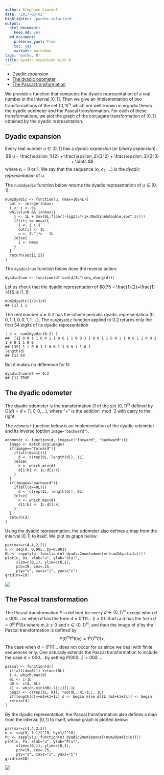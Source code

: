 ```yaml
---
author: Stéphane Laurent
date: '2017-06-02'
highlighter: 'pandoc-solarized'
output:
  html_document:
    keep_md: yes
  md_document:
    preserve_yaml: True
    toc: yes
    variant: markdown
tags: 'maths, R'
title: Dyadic expansion with R
---
```


-   [Dyadic expansion](#dyadic-expansion)
-   [The dyadic odometer](#the-dyadic-odometer)
-   [The Pascal transformation](#the-pascal-transformation)

We provide a function that computes the dyadic representation of a real
number in the interval $[0,1]$. Then we give an implementation of two
transformations of the set ${\{0,1\}}^\mathbb{N}$ which are well-known
in ergodic theory: the dyadic odometer and the Pascal transformation.
For each of these transformations, we plot the graph of the conjugate
transformation of $[0,1]$ obtained by the dyadic representation.

Dyadic expansion
----------------

Every real number $u \in [0,1]$ has a *dyadic expansion* (or *binary
expansion*): $$
u = \frac{\epsilon_1}{2} + \frac{\epsilon_2}{2^2} + \frac{\epsilon_3}{2^3} + \ldots
$$ where $\epsilon_i=0$ or $1$. We say that the sequence
$(\epsilon_1, \epsilon_2, \ldots)$ is the *dyadic representation* of
$u$.

The `num2dyadic` function below returns the dyadic representation of
$u \in [0,1]$.

``` {.r}
num2dyadic <- function(u, nmax=1024L){ 
  out <- integer(nmax)
  i <- j <- 0L
  while(u>0 && i<nmax){
    j <- 1L + max(0L,floor(-log2(u*(1+.Machine$double.eps^.5)))) 
    if(i+j <= nmax){
      i <- i + j
      out[i] <- 1L
      u <- 2L^j*u - 1L
    }else{
      i <- nmax
    }
  }
  return(out[1:i])
}
```

The `dyadic2num` function below does the reverse action:

``` {.r}
dyadic2num <- function(d) sum(d/2L^(seq_along(d))) 
```

Let us check that the dyadic representation of
$0.75 = \frac{1}{2}+\frac{1}{4}$ is $(1,1)$:

``` {.r}
num2dyadic(1/2+1/4)
## [1] 1 1
```

The real number $u=0.2$ has the infinite periodic dyadic representation
$(0, 0, 1, 1, 0, 0, 1, 1, \ldots)$. The `num2dyadic` function applied to
$0.2$ returns only the first $54$ digits of its dyadic representation:

``` {.r}
( d <- num2dyadic(0.2) )
##  [1] 0 0 1 1 0 0 1 1 0 0 1 1 0 0 1 1 0 0 1 1 0 0 1 1 0 0 1 1 0 0 1 1 0 0 1 1 0 0
## [39] 1 1 0 0 1 1 0 0 1 1 0 0 1 1 0 1
length(d)
## [1] 54
```

But it makes no difference for R:

``` {.r}
dyadic2num(d) == 0.2
## [1] TRUE
```

The dyadic odometer
-------------------

The dyadic odometer is the transformation $O$ of the set
${\{0,1\}}^{\mathbb{N}}$ defined by $O(d) = d + (1, 0, 0, \ldots)$,
where "$+$" is the addition $\bmod\, 2$ with carry to the right.

The `odometer` function below is an implementation of the dyadic
odometer and its inverse (option `image="backward"`).

``` {.r}
odometer <- function(d, image=c("forward", "backward")){
  image <- match.arg(image)
  if(image=="forward"){
    if(all(d==1L)){
      d <- c(rep(0L, length(d)), 1L)
    }else{
      k <- which.min(d)
      d[1:k] <- 1L-d[1:k]
    }
  }
  if(image=="backward"){
    if(all(d==0L)){
      d <- c(rep(1L, length(d)), 0L)
    }else{
      k <- which.max(d)
      d[1:k] <- 1L-d[1:k]
    }
  }
  return(d)
}
```

Using the dyadic representation, the odometer also defines a map from
the interval $[0,1]$ to itself. We plot its graph below:

``` {.r}
par(mar=c(4,4,2,2))
u <- seq(0, 0.995, by=0.001)
Ou <- sapply(u, function(u) dyadic2num(odometer(num2dyadic(u))))
plot(u, Ou, xlab="u", ylab="O(u)", 
     xlim=c(0,1), ylim=c(0,1),
     pch=19, cex=.25, 
     pty="s", xaxs="i", yaxs="i")
grid(nx=10)
```

<img src="./figures/dyadic-plot_odometer-1.png" style="display: block; margin: auto;" />

The Pascal transformation
-------------------------

The Pascal transformation $P$ is defined for every
$d \in {\{0,1\}}^{\mathbb{N}}$ except when $d=000\ldots$ or when $d$ has
the form $d=0^i111\ldots$ ($i\geq 0$). Such a $d$ has the form
$d= 0^m1^k10x$ where $m,k \geq 0$ and $x \in {\{0,1\}}^{\mathbb{N}}$,
and then the image of $d$ by the Pascal transformation is defined by $$
P(0^m1^k10x) = 1^k0^m01x.
$$ The case when $d=0^i111\ldots$ does not occur for us since we deal
with finite sequences only. One naturally extends the Pascal
transformation to include the case $d=000\ldots$ by setting
$P(000\ldots) = 000\ldots$.

``` {.r}
pascal <- function(d){
  if(all(d==0L)) return(0L)
  i <- which.max(d)
  m1 <- i-1L
  d0 <- c(d, 0L)
  k1 <- which.min(d0[-(1:i)])-1L
  begin <- c(rep(1L, k1), rep(0L, m1+1L), 1L)
  if(length(d)==m1+k1+1L) d <- begin else d[1L:(m1+k1+2L)] <- begin
  return(d)
}
```

By the dyadic representation, the Pascal transformation also defines a
map from the interval $[0,1)$ to itself, whose graph is plotted below:

``` {.r}
par(mar=c(4,4,2,2))
u <- seq(0, 1-1/2^10, by=1/2^10)
Pu <- sapply(u, function(u) dyadic2num(pascal(num2dyadic(u))))
plot(u, Pu, xlab="u", ylab="P(u)", 
     xlim=c(0,1), ylim=c(0,1),
     pch=19, cex=.25, 
     pty="s", xaxs="i", yaxs="i")
grid(nx=10)
```

<img src="./figures/dyadic-plot_pascal-1.png" style="display: block; margin: auto;" />

